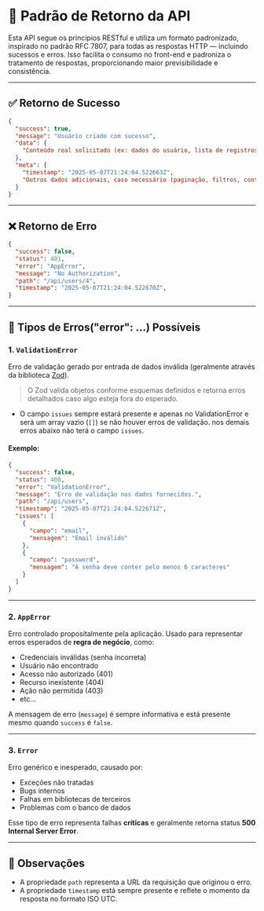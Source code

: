 # 📡 Padrão de Retorno da API

Esta API segue os princípios RESTful e utiliza um formato padronizado, inspirado no padrão RFC 7807, para todas as respostas HTTP — incluindo sucessos e erros. Isso facilita o consumo no front-end e padroniza o tratamento de respostas, proporcionando maior previsibilidade e consistência.

---

## ✅ Retorno de Sucesso

```json
{
  "success": true,
  "message": "Usuário criado com sucesso",
  "data": {
    "Conteúdo real solicitado (ex: dados do usuário, lista de registros, etc.)"
  },
  "meta": {
    "timestamp": "2025-05-07T21:24:04.522663Z",
    "Outros dados adicionais, caso necessário (paginação, filtros, contexto de debug, etc.)"
  }
}
```

---

## ❌ Retorno de Erro

```json
{
  "success": false,
  "status": 401,
  "error": "AppError",
  "message": "No Authorization",
  "path": "/api/users/4",
  "timestamp": "2025-05-07T21:24:04.522670Z",
}
```

---

## 🧠 Tipos de Erros("error": ...) Possíveis

### 1. `ValidationError`

Erro de validação gerado por entrada de dados inválida (geralmente através da biblioteca [Zod](https://zod.dev/)).

> O Zod valida objetos conforme esquemas definidos e retorna erros detalhados caso algo esteja fora do esperado.

- O campo `issues` sempre estará presente e apenas no ValidationError e será um array vazio (`[]`) se não houver erros de validação. nos demais erros abaixo não terá o campo `issues`.

#### Exemplo:

```json
{
  "success": false,
  "status": 400,
  "error": "ValidationError",
  "message": "Erro de validação nos dados fornecidos.",
  "path": "/api/users",
  "timestamp": "2025-05-07T21:24:04.522671Z",
  "issues": [
    {
      "campo": "email",
      "mensagem": "Email inválido"
    },
    {
      "campo": "password",
      "mensagem": "A senha deve conter pelo menos 6 caracteres"
    }
  ]
}
```

---

### 2. `AppError`

Erro controlado propositalmente pela aplicação. Usado para representar erros esperados de **regra de negócio**, como:

- Credenciais inválidas (senha incorreta)
- Usuário não encontrado
- Acesso não autorizado (401)
- Recurso inexistente (404)
- Ação não permitida (403)
- etc...

A mensagem de erro (`message`) é sempre informativa e está presente mesmo quando `success` é `false`.

---

### 3. `Error`

Erro genérico e inesperado, causado por:

- Exceções não tratadas
- Bugs internos
- Falhas em bibliotecas de terceiros
- Problemas com o banco de dados

Esse tipo de erro representa falhas **críticas** e geralmente retorna status **500 Internal Server Error**.

---

## 📌 Observações

- A propriedade `path` representa a URL da requisição que originou o erro.
- A propriedade `timestamp` está sempre presente e reflete o momento da resposta no formato ISO UTC.
